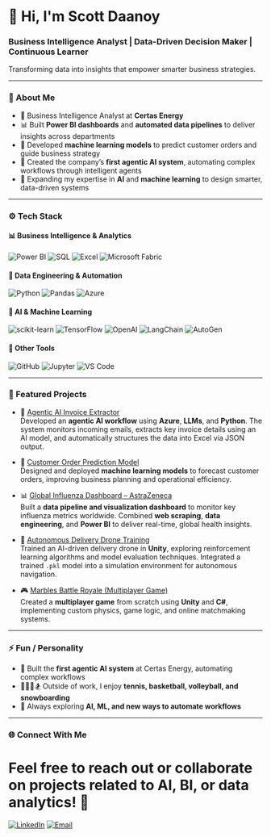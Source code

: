 # 👋 Hi, I'm Scott Daanoy
### Business Intelligence Analyst | Data-Driven Decision Maker | Continuous Learner
Transforming data into insights that empower smarter business strategies.

---

### 💬 About Me
- 💼 Business Intelligence Analyst at **Certas Energy**  
- 📊 Built **Power BI dashboards** and **automated data pipelines** to deliver insights across departments  
- 🧠 Developed **machine learning models** to predict customer orders and guide business strategy  
- 🤖 Created the company’s **first agentic AI system**, automating complex workflows through intelligent agents  
- 🌱 Expanding my expertise in **AI** and **machine learning** to design smarter, data-driven systems  

---

### ⚙️ Tech Stack

#### 📊 Business Intelligence & Analytics
![Power BI](https://img.shields.io/badge/Power%20BI-F2C811?style=flat&logo=power-bi&logoColor=black)
![SQL](https://img.shields.io/badge/SQL-336791?style=flat&logo=postgresql&logoColor=white)
![Excel](https://img.shields.io/badge/Excel-217346?style=flat&logo=microsoft-excel&logoColor=white)
![Microsoft Fabric](https://img.shields.io/badge/Microsoft%20Fabric-0078D4?style=flat&logo=microsoft&logoColor=white)

#### 💾 Data Engineering & Automation
![Python](https://img.shields.io/badge/Python-3776AB?style=flat&logo=python&logoColor=white)
![Pandas](https://img.shields.io/badge/Pandas-150458?style=flat&logo=pandas&logoColor=white)
![Azure](https://img.shields.io/badge/Azure-0078D4?style=flat&logo=microsoft-azure&logoColor=white)

#### 🤖 AI & Machine Learning
![scikit-learn](https://img.shields.io/badge/scikit--learn-F7931E?style=flat&logo=scikit-learn&logoColor=white)
![TensorFlow](https://img.shields.io/badge/TensorFlow-FF6F00?style=flat&logo=tensorflow&logoColor=white)
![OpenAI](https://img.shields.io/badge/OpenAI-412991?style=flat&logo=openai&logoColor=white)
![LangChain](https://img.shields.io/badge/LangChain-0C6EB8?style=flat)
![AutoGen](https://img.shields.io/badge/AutoGen-FFD700?style=flat&logo=python&logoColor=black)

#### 🧠 Other Tools
![GitHub](https://img.shields.io/badge/GitHub-181717?style=flat&logo=github&logoColor=white)
![Jupyter](https://img.shields.io/badge/Jupyter-F37626?style=flat&logo=jupyter&logoColor=white)
![VS Code](https://img.shields.io/badge/VS%20Code-007ACC?style=flat&logo=visual-studio-code&logoColor=white)

---

### 🧩 Featured Projects

- 🧠 [Agentic AI Invoice Extractor](#)  
  Developed an **agentic AI workflow** using **Azure**, **LLMs**, and **Python**. The system monitors incoming emails, extracts key invoice details using an AI model, and automatically structures the data into Excel via JSON output.

- 🤖 [Customer Order Prediction Model](#)  
  Designed and deployed **machine learning models** to forecast customer orders, improving business planning and operational efficiency.

- 📊 [Global Influenza Dashboard – AstraZeneca](#)  
  Built a **data pipeline and visualization dashboard** to monitor key influenza metrics worldwide. Combined **web scraping**, **data engineering**, and **Power BI** to deliver real-time, global health insights.

- 🚁 [Autonomous Delivery Drone Training](#)  
  Trained an AI-driven delivery drone in **Unity**, exploring reinforcement learning algorithms and model evaluation techniques. Integrated a trained `.pkl` model into a simulation environment for autonomous navigation.

- 🎮 [Marbles Battle Royale (Multiplayer Game)](#)  
  Created a **multiplayer game** from scratch using **Unity** and **C#**, implementing custom physics, game logic, and online matchmaking systems.

---

### ⚡ Fun / Personality
- 🤖 Built the **first agentic AI system** at Certas Energy, automating complex workflows  
- 🎾🏀🏐🏂 Outside of work, I enjoy **tennis, basketball, volleyball, and snowboarding**  
- 🧩 Always exploring **AI, ML, and new ways to automate workflows**
  
---

### 🌐 Connect With Me

# Feel free to **reach out or collaborate** on projects related to AI, BI, or data analytics! 🚀
[![LinkedIn](https://img.shields.io/badge/LinkedIn-0077B5?style=flat&logo=linkedin&logoColor=white)](https://www.linkedin.com/in/euan-scott-daanoy/)
[![Email](https://img.shields.io/badge/Email-D14836?style=flat&logo=gmail&logoColor=white)](mailto:daanoyscott@gmail.com)
